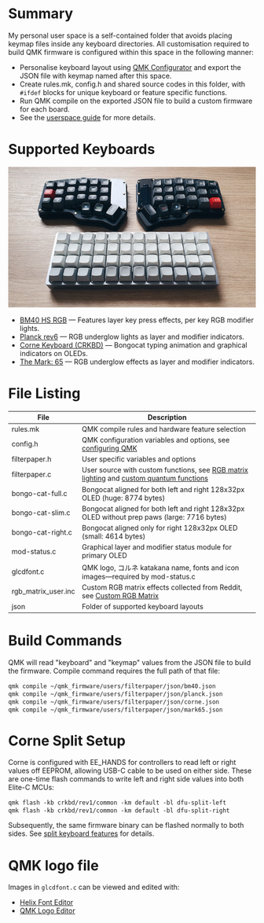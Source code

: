 # Summary

My personal user space is a self-contained folder that avoids placing keymap files inside
any keyboard directories. All customisation required to build QMK firmware is configured
within this space in the following manner:

* Personalise keyboard layout using [QMK Configurator](https://config.qmk.fm/#/) and export
the JSON file with keymap named after this space.
* Create rules.mk, config.h and shared source codes in this folder, with `#ifdef` blocks
for unique keyboard or feature specific functions.
* Run QMK compile on the exported JSON file to build a custom firmware for each board.
* See the [userspace guide](../../docs/feature_userspace.md) for more details.

# Supported Keyboards

![corneplanck](corneplanck.png)

* [BM40 HS RGB](../../keyboards/bm40hsrgb) — Features layer key press effects, per key RGB modifier lights.
* [Planck rev6](../../keyboards/planck) — RGB underglow lights as layer and modifier indicators.
* [Corne Keyboard (CRKBD)](../../keyboards/crkbd) — Bongocat typing animation and graphical indicators on OLEDs.
* [The Mark: 65](../../keyboards/boardsource/the_mark) — RGB underglow effects as layer and modifier indicators.

# File Listing

File | Description
---- | -----------
rules.mk | QMK compile rules and hardware feature selection
config.h | QMK configuration variables and options, see [configuring QMK](../../docs/config_options.md)
filterpaper.h | User specific variables and options
filterpaper.c | User source with custom functions, see [RGB matrix lighting](../../docs/feature_rgb_matrix.md) and [custom quantum functions](../../docs/custom_quantum_functions.md)
bongo-cat-full.c | Bongocat aligned for both left and right 128x32px OLED (huge: 8774 bytes)
bongo-cat-slim.c | Bongocat aligned for both left and right 128x32px OLED without prep paws (large: 7716 bytes)
bongo-cat-right.c | Bongocat aligned only for right 128x32px OLED (small: 4614 bytes)
mod-status.c | Graphical layer and modifier status module for primary OLED
glcdfont.c | QMK logo, コルネ katakana name, fonts and icon images—required by mod-status.c
rgb_matrix_user.inc | Custom RGB matrix effects collected from Reddit, see [Custom RGB Matrix](../../docs/feature_rgb_matrix.md#custom-rgb-matrix-effects-idcustom-rgb-matrix-effects)
json | Folder of supported keyboard layouts

# Build Commands
QMK will read "keyboard" and "keymap" values from the JSON file to build the firmware. Compile command requires the full path of that file:
```
qmk compile ~/qmk_firmware/users/filterpaper/json/bm40.json
qmk compile ~/qmk_firmware/users/filterpaper/json/planck.json
qmk compile ~/qmk_firmware/users/filterpaper/json/corne.json
qmk compile ~/qmk_firmware/users/filterpaper/json/mark65.json
```

# Corne Split Setup
Corne is configured with EE_HANDS for controllers to read left or right values off EEPROM,
allowing USB-C cable to be used on either side. These are one-time flash commands to
write left and right side values into both Elite-C MCUs:
```
qmk flash -kb crkbd/rev1/common -km default -bl dfu-split-left
qmk flash -kb crkbd/rev1/common -km default -bl dfu-split-right
```
Subsequently, the same firmware binary can be flashed normally to both sides.
See [split keyboard features](../../docs/feature_split_keyboard.md) for details.

# QMK logo file
Images in `glcdfont.c` can be viewed and edited with:
* [Helix Font Editor](https://helixfonteditor.netlify.app/)
* [QMK Logo Editor](https://joric.github.io/qle/)
